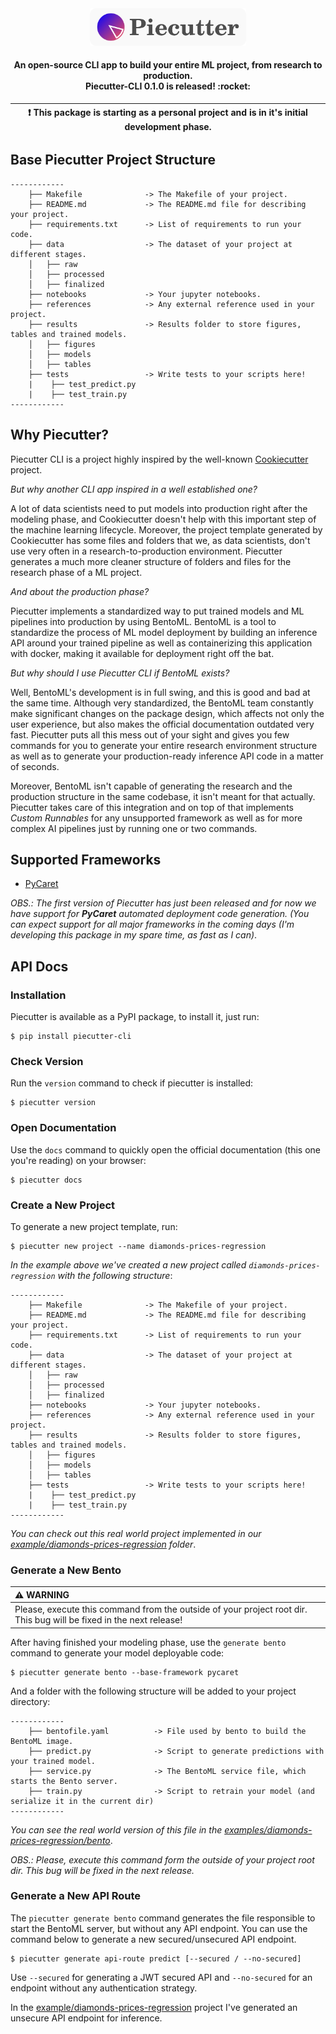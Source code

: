 <div align="center">
    <img src="statics/logo.png" width="250" />
    <h4>
        An open-source CLI app to build your entire ML project, from research to production. <br />
        Piecutter-CLI 0.1.0 is released! :rocket:
    </h4>

| :exclamation:  This package is starting as a personal project and is in it's initial development phase.   |
|-----------------------------------------------------------------------------------------------------------|
</div>


## Base Piecutter Project Structure
    ------------
        ├── Makefile              -> The Makefile of your project.
        ├── README.md             -> The README.md file for describing your project.
        ├── requirements.txt      -> List of requirements to run your code.
        ├── data                  -> The dataset of your project at different stages.
        │   ├── raw
        │   ├── processed
        │   ├── finalized
        ├── notebooks             -> Your jupyter notebooks.
        ├── references            -> Any external reference used in your project.
        ├── results               -> Results folder to store figures, tables and trained models.
        │   ├── figures
        │   ├── models
        │   ├── tables
        ├── tests                 -> Write tests to your scripts here!
        |    ├── test_predict.py
        |    ├── test_train.py
    ------------

## Why Piecutter?
Piecutter CLI is a project highly inspired by the well-known <a href="https://github.com/cookiecutter/cookiecutter" target="_blank">Cookiecutter</a> project.

*But why another CLI app inspired in a well established one?*

A lot of data scientists need to put models into production right after the modeling phase, and Cookiecutter doesn't help with this important step of the machine learning lifecycle. Moreover, the project template generated by Cookiecutter has some files and folders that we, as data scientists, don't use very often in a research-to-production environment. Piecutter generates a much more cleaner structure of folders and files for the research phase of a ML project.

*And about the production phase?*

Piecutter implements a standardized way to put trained models and ML pipelines into production by using BentoML. BentoML is a tool to standardize the process of ML model deployment by building an inference API around your trained pipeline as well as containerizing this application with docker, making it available for deployment right off the bat.

*But why should I use Piecutter CLI if BentoML exists?*

Well, BentoML's development is in full swing, and this is good and bad at the same time. Although very standardized, the BentoML team constantly make significant changes on the package design, which affects not only the user experience, but also makes the official documentation outdated very fast. Piecutter puts all this mess out of your sight and gives you few commands for you to generate your entire research environment structure as well as to generate your production-ready inference API code in a matter of seconds.

Moreover, BentoML isn't capable of generating the research and the production structure in the same codebase, it isn't meant for that actually. Piecutter takes care of this integration and on top of that implements *Custom Runnables* for any unsupported framework as well as for more complex AI pipelines just by running one or two commands.

## Supported Frameworks
+ <a href="https://pycaret.org/" target="_blank">PyCaret</a>

*OBS.: The first version of Piecutter has just been released and for now we have support for **PyCaret** automated deployment code generation. (You can expect support for all major frameworks in the coming days (I'm developing this package in my spare time, as fast as I can)*.

## API Docs

### Installation
Piecutter is available as a PyPI package, to install it, just run:

    $ pip install piecutter-cli

### Check Version
Run the `version` command to check if piecutter is installed:

    $ piecutter version

### Open Documentation
Use the `docs` command to quickly open the official documentation (this one you're reading) on your browser:

    $ piecutter docs

### Create a New Project
To generate a new project template, run:

    $ piecutter new project --name diamonds-prices-regression

*In the example above we've created a new project called `diamonds-prices-regression` with the following structure*:

    ------------
        ├── Makefile              -> The Makefile of your project.
        ├── README.md             -> The README.md file for describing your project.
        ├── requirements.txt      -> List of requirements to run your code.
        ├── data                  -> The dataset of your project at different stages.
        │   ├── raw
        │   ├── processed
        │   ├── finalized
        ├── notebooks             -> Your jupyter notebooks.
        ├── references            -> Any external reference used in your project.
        ├── results               -> Results folder to store figures, tables and trained models.
        │   ├── figures
        │   ├── models
        │   ├── tables
        ├── tests                 -> Write tests to your scripts here!
        |    ├── test_predict.py
        |    ├── test_train.py
    ------------

*You can check out this real world project implemented in our <a href="https://github.com/g0nz4rth/piecutter-cli/tree/main/examples/diamonds-prices-regression" target="_blank">example/diamonds-prices-regression</a> folder*.

### Generate a New Bento
| :warning: WARNING          |
|:---------------------------|
| Please, execute this command from the outside of your project root dir. This bug will be fixed in the next release!      |

After having finished your modeling phase, use the `generate bento` command to generate your model deployable code:

    $ piecutter generate bento --base-framework pycaret

And a folder with the following structure will be added to your project directory:

    ------------
        ├── bentofile.yaml          -> File used by bento to build the BentoML image.
        ├── predict.py              -> Script to generate predictions with your trained model.
        ├── service.py              -> The BentoML service file, which starts the Bento server.
        ├── train.py                -> Script to retrain your model (and serialize it in the current dir)
    ------------

*You can see the real world version of this file in the <a href="https://github.com/g0nz4rth/piecutter-cli/tree/main/examples/diamonds-prices-regression/bento" target="_blank">examples/diamonds-prices-regression/bento</a>*.

*OBS.: Please, execute this command form the outside of your project root dir. This bug will be fixed in the next release.*

### Generate a New API Route
The `piecutter generate bento` command generates the file responsible to start the BentoML server, but without any API endpoint. You can use the command below to generate a new secured/unsecured API endpoint.

    $ piecutter generate api-route predict [--secured / --no-secured]

Use `--secured` for generating a JWT secured API and `--no-secured` for an endpoint without any authentication strategy.

In the <a href="https://github.com/g0nz4rth/piecutter-cli/tree/main/examples/diamonds-prices-regression" target="_blank">example/diamonds-prices-regression</a> project I've generated an unsecure API endpoint for inference.
